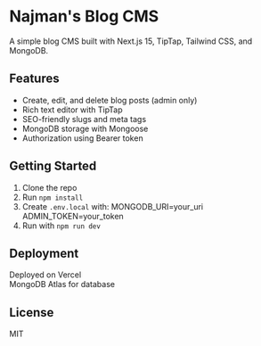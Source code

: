 # Najman's Blog CMS

A simple blog CMS built with Next.js 15, TipTap, Tailwind CSS, and MongoDB.

## Features

- Create, edit, and delete blog posts (admin only)
- Rich text editor with TipTap
- SEO-friendly slugs and meta tags
- MongoDB storage with Mongoose
- Authorization using Bearer token

## Getting Started

1. Clone the repo
2. Run `npm install`
3. Create `.env.local` with:
MONGODB_URI=your_uri
ADMIN_TOKEN=your_token
4. Run with `npm run dev`

## Deployment

Deployed on Vercel  
MongoDB Atlas for database

## License

MIT

